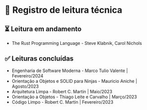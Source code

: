 # 📖 Registro de leitura técnica

## ⏳ Leitura em andamento
- The Rust Programming Language - Steve Klabnik, Carol Nichols

## ✅ Leituras concluídas
- Engenharia de Software Moderna - Marco Tulio Valente | Fevereiro/2024
- Orientação a Objetos e SOLID para Ninjas - Mauricio Aniche | Agosto/2023
- Arquitetura Limpa - Robert C. Martin | Maio/2023
- Orientação a Objetos - Thiago Leite e Carvalho | Março/2023
- Código Limpo - Robert C. Martin | Fevereiro/2023


